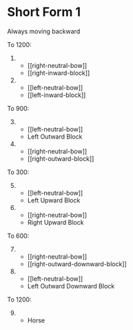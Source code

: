 # Short Form 1

Always moving backward

To 1200:

1.  - [[right-neutral-bow]]
    - [[right-inward-block]]
2.  - [[left-neutral-bow]]
    - [[left-inward-block]]

To 900:

3.  - [[left-neutral-bow]]
    - Left Outward Block
4.  - [[right-neutral-bow]]
    - [[right-outward-block]]

To 300:

5.  - [[left-neutral-bow]]
    - Left Upward Block
6.  - [[right-neutral-bow]]
    - Right Upward Block

To 600:

7.  - [[right-neutral-bow]]
    - [[right-outward-downward-block]]
8.  - [[left-neutral-bow]]
    - Left Outward Downward Block

To 1200:

9.  - Horse
